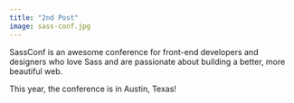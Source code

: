 ```yaml
---
title: "2nd Post"
image: sass-conf.jpg
---
```


SassConf is an awesome conference for front-end developers and designers who love Sass and are passionate about building a better, more beautiful web.

This year, the conference is in Austin, Texas!
